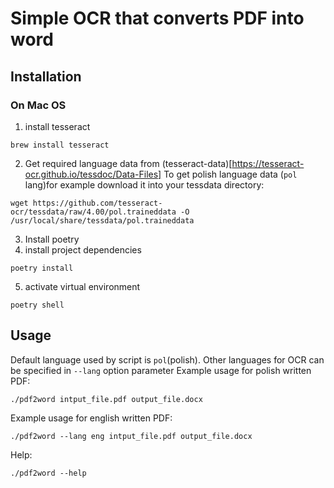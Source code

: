 # Simple OCR that converts PDF into word

## Installation
### On Mac OS
1. install tesseract
```
brew install tesseract
```
2. Get required language data from (tesseract-data)[https://tesseract-ocr.github.io/tessdoc/Data-Files]
To get polish language data (`pol` lang)for example download it into your tessdata directory:
```
wget https://github.com/tesseract-ocr/tessdata/raw/4.00/pol.traineddata -O /usr/local/share/tessdata/pol.traineddata
```
3. Install poetry
4. install project dependencies
```
poetry install
```
5. activate virtual environment
```
poetry shell
```

## Usage
Default language used by script is `pol`(polish). Other languages for OCR can be specified in `--lang` option parameter
Example usage for polish written PDF:
```
./pdf2word intput_file.pdf output_file.docx
```

Example usage for english written PDF:
```
./pdf2word --lang eng intput_file.pdf output_file.docx
```

Help:
```
./pdf2word --help
```